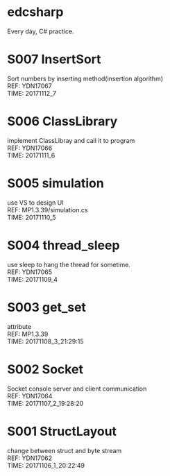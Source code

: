 # edcsharp
Every day, C# practice.

# S007 InsertSort
Sort numbers by inserting method(insertion algorithm) <br>
REF: YDN17067 <br>
TIME: 20171112_7

# S006 ClassLibrary
implement ClassLibray and call it to program<br>
REF: YDN17066 <br>
TIME: 20171111_6

# S005 simulation
use VS to design UI <br>
REF: MP1.3.39/simulation.cs <br>
TIME: 20171110_5

# S004 thread_sleep
use sleep to hang the thread for sometime. <br>
REF: YDN17065 <br>
TIME: 20171109_4

# S003 get_set
attribute <br>
REF: MP1.3.39 <br>
TIME: 20171108_3_21:29:15

# S002 Socket
Socket console server and client communication <br>
REF: YDN17064 <br>
TIME: 20171107_2_19:28:20

# S001 StructLayout
change between struct and byte stream <br>
REF: YDN17062 <br>
TIME: 20171106_1_20:22:49


